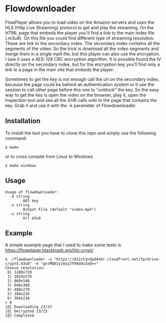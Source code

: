 # Flowdownloader

FlowPlayer allows you to load video on the Amazon servers and uses the HLS (Http Live Streaming) protocol to get and play the streaming.
On the HTML page that embeds the player you'll find a link to the main index file (.m3u8). On this file you could find different type of streaming resolution. These are link to the secondary index.
The secondary index contains all the segments of the video.
So the trick is download all the video segments and merge them in a single mp4 file, but this player can also use the encryption. I saw it uses a AES-128 CBC encryption algorithm.
It is possible found the IV directly on the secondary index, but for the encryption key you'll find only a link to a page in the main site that embeds the player.

Sometimes to get the key is not enough call the url on the secondary index, because the page could be behind an authentication system or it use the session to call other page before this one to "unblock" the key. So the easy way to get the key is open the video on the browser, play it, open the Inspection tool and see all the XHR calls until to the page that contains the key. Grab it and use it with the -k parameter of Flowdownloader.

## Installation
To install the tool you have to clone this repo and simply use the following command:

    $ make

or to cross compile from Linux to Windows

    $ make windows

## Usage

    Usage of flowdownloader:
      -k string
            AES key
      -o string
            Output File (default "video.mp4")
      -u string
            Url m3u8

## Example

A simple example page that I used to make some tests is https://flowplayer.blacktrash.org/hls-crypt/ 

    $ ./flowdownloader -u "https://d12zt1n3pd4xhr.cloudfront.net/fp/drive-crypt5.m3u8" -k "gxsMQ8Iy1mzyJY9Addu1oQ=="  
    Choose resolution:
     0) 1280x720
     1) 1024x576
     2) 960x540
     3) 640x360
     4) 480x270
     5) 384x216
     6) 384x216
    > 6
    [@] Downloading 23/23
    [@] Decrypted 23/23
    [@] Completed

